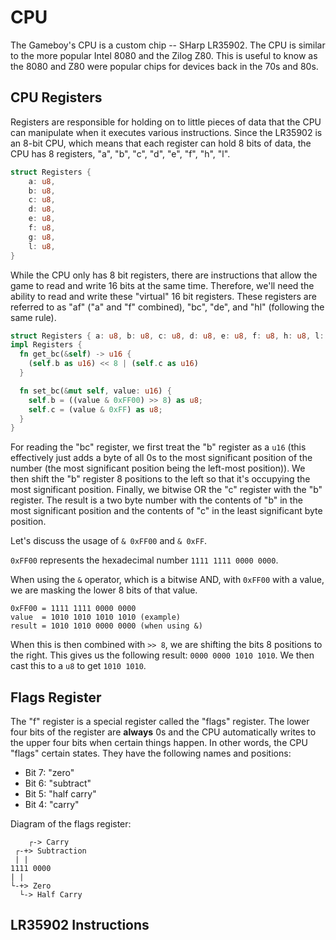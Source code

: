 


# CPU
The Gameboy's CPU is a custom chip -- SHarp LR35902.
The CPU is similar to the more popular Intel 8080 and the Zilog Z80.
This is useful to know as the 8080 and Z80 were popular chips for devices back in the 70s and 80s.

## CPU Registers
Registers are responsible for holding on to little pieces of data that the CPU can manipulate when it executes various instructions.
Since the LR35902 is an 8-bit CPU, which means that each register can hold 8 bits of data, the CPU has 8 registers,
"a", "b", "c", "d", "e", "f", "h", "l".

```rust
struct Registers {
    a: u8,
    b: u8,
    c: u8,
    d: u8,
    e: u8,
    f: u8,
    g: u8,
    l: u8,
}
```

While the CPU only has 8 bit registers, there are instructions that allow the game to read and write 16 bits at the same time.
Therefore, we'll need the ability to read and write these "virtual" 16 bit registers.
These registers are referred to as "af" ("a" and "f" combined), "bc", "de", and "hl" (following the same rule).

```rust
struct Registers { a: u8, b: u8, c: u8, d: u8, e: u8, f: u8, h: u8, l: u8, }
impl Registers {
  fn get_bc(&self) -> u16 {
    (self.b as u16) << 8 | (self.c as u16)
  }

  fn set_bc(&mut self, value: u16) {
    self.b = ((value & 0xFF00) >> 8) as u8;
    self.c = (value & 0xFF) as u8;
  }
}

```

For reading the "bc" register, we first treat the "b" register as a ```u16```
(this effectively just adds a byte of all 0s to the most significant position of the number 
(the most significant position being the left-most position)).
We then shift the "b" register 8 positions to the left so that it's occupying the most significant position.
Finally, we bitwise OR the "c" register with the "b" register.
The result is a two byte number with the contents of "b" in the most significant position 
and the contents of "c" in the least significant byte position.

Let's discuss the usage of ```& 0xFF00``` and ```& 0xFF```.

```0xFF00``` represents the hexadecimal number ```1111 1111 0000 0000```.

When using the ```&``` operator, which is a bitwise AND, with ```0xFF00``` with a value, 
we are masking the lower 8 bits of that value.

```
0xFF00 = 1111 1111 0000 0000
value  = 1010 1010 1010 1010 (example)
result = 1010 1010 0000 0000 (when using &)
```

When this is then combined with ```>> 8```, we are shifting the bits 8 positions to the right.
This gives us the following result:
```0000 0000 1010 1010```. We then cast this to a ```u8``` to get ```1010 1010```.

## Flags Register
The "f" register is a special register called the "flags" register.
The lower four bits of the register are **always** 0s 
and the CPU automatically writes to the upper four bits when certain things happen.
In other words, the CPU "flags" certain states.
They have the following names and positions:
- Bit 7: "zero"
- Bit 6: "subtract"
- Bit 5: "half carry"
- Bit 4: "carry"

Diagram of the flags register:
```
    ┌-> Carry
 ┌-+> Subtraction
 | |
1111 0000
| |
└-+> Zero
  └-> Half Carry
```

## LR35902 Instructions